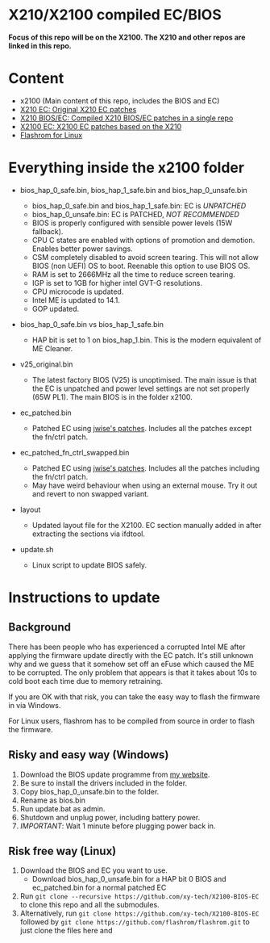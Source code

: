 # X210/X2100 compiled EC/BIOS
**Focus of this repo will be on the X2100. The X210 and other repos are linked in this repo.**

# Content
* x2100 (Main content of this repo, includes the BIOS and EC)
* [X210 EC: Original X210 EC patches](https://github.com/l29ah/x210-ec)
* [X210 BIOS/EC: Compiled X210 BIOS/EC patches in a single repo](https://github.com/harrykipper/x210)
* [X2100 EC: X2100 EC patches based on the X210](https://github.com/jwise/x2100-ec)
* [Flashrom for Linux](https://flashrom.org/Flashrom)

# Everything inside the x2100 folder 
* bios_hap_0_safe.bin, bios_hap_1_safe.bin and bios_hap_0_unsafe.bin
	* bios_hap_0_safe.bin and bios_hap_1_safe.bin: EC is _UNPATCHED_
	* bios_hap_0_unsafe.bin: EC is PATCHED, _NOT RECOMMENDED_
	* BIOS is properly configured with sensible power levels (15W fallback).
	* CPU C states are enabled with options of promotion and demotion. Enables better power savings. 
	* CSM completely disabled to avoid screen tearing. This will not allow BIOS (non UEFI) OS to boot. Reenable this option to use BIOS OS.
	* RAM is set to 2666MHz all the time to reduce screen tearing.
	* IGP is set to 1GB for higher intel GVT-G resolutions.
	* CPU microcode is updated. 
	* Intel ME is updated to 14.1.
	* GOP updated.

* bios_hap_0_safe.bin vs bios_hap_1_safe.bin
	* HAP bit is set to 1 on bios_hap_1.bin. This is the modern equivalent of ME Cleaner. 

* v25_original.bin
	* The latest factory BIOS (V25) is unoptimised. The main issue is that the EC is unpatched and power level settings are not set properly (65W PL1). The main BIOS is in the folder x2100.

* ec_patched.bin
	* Patched EC using [jwise's patches](https://github.com/jwise/x2100-ec). Includes all the patches except the fn/ctrl patch.

* ec_patched_fn_ctrl_swapped.bin
	* Patched EC using [jwise's patches](https://github.com/jwise/x2100-ec). Includes all the patches including the fn/ctrl patch.
	* May have weird behaviour when using an external mouse. Try it out and revert to non swapped variant.

* layout
	* Updated layout file for the X2100. EC section manually added in after extracting the sections via ifdtool. 
	
* update.sh
	* Linux script to update BIOS safely.

# Instructions to update
## Background
There has been people who has experienced a corrupted Intel ME after applying the firmware update directly with the EC patch. It's still unknown why and we guess that it somehow set off an eFuse which caused the ME to be corrupted. The only problem that appears is that it takes about 10s to cold boot each time due to memory retraining.

If you are OK with that risk, you can take the easy way to flash the firmware in via Windows. 

For Linux users, flashrom has to be compiled from source in order to flash the firmware.

## Risky and easy way (Windows)
1. Download the BIOS update programme from [my website](). 
1. Be sure to install the drivers included in the folder. 
1. Copy bios_hap_0_unsafe.bin to the folder.
1. Rename as bios.bin
1. Run update.bat as admin. 
1. Shutdown and unplug power, including battery power.
1. _IMPORTANT_: Wait 1 minute before plugging power back in. 

## Risk free way (Linux)
1. Download the BIOS and EC you want to use. 
	* Download bios_hap_0_unsafe.bin for a HAP bit 0 BIOS and ec_patched.bin for a normal patched EC
1. Run `git clone --recursive https://github.com/xy-tech/X2100-BIOS-EC` to clone this repo and all the submodules. 
1. Alternatively, run `git clone https://github.com/xy-tech/X2100-BIOS-EC` followed by `git clone https://github.com/flashrom/flashrom.git` to just clone the files here and 
